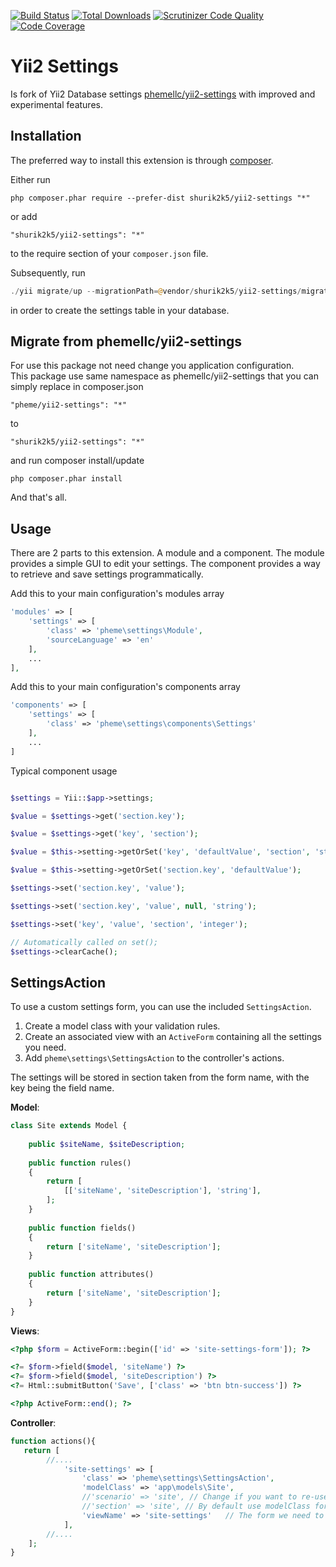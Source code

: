 [![Build Status](https://api.travis-ci.org/shurik2k5/yii2-settings.svg?branch=master)](https://travis-ci.org/shurik2k5/yii2-settings)
[![Total Downloads](https://img.shields.io/packagist/dt/shurik2k5/yii2-settings.svg)](https://packagist.org/packages/shurik2k5/yii2-settings)
[![Scrutinizer Code Quality](https://scrutinizer-ci.com/g/shurik2k5/yii2-settings/badges/quality-score.png?b=master)](https://scrutinizer-ci.com/g/shurik2k5/yii2-settings/?branch=master)
[![Code Coverage](https://scrutinizer-ci.com/g/shurik2k5/yii2-settings/badges/coverage.png?b=master)](https://scrutinizer-ci.com/g/shurik2k5/yii2-settings/?branch=master)


Yii2 Settings
=============
Is fork of Yii2 Database settings [phemellc/yii2-settings](https://github.com/phemellc/yii2-settings) with improved and experimental features. 


Installation
------------

The preferred way to install this extension is through [composer](http://getcomposer.org/download/).

Either run

```
php composer.phar require --prefer-dist shurik2k5/yii2-settings "*"
```

or add

```
"shurik2k5/yii2-settings": "*"
```

to the require section of your `composer.json` file.

Subsequently, run

```php
./yii migrate/up --migrationPath=@vendor/shurik2k5/yii2-settings/migrations
```

in order to create the settings table in your database.

Migrate from phemellc/yii2-settings
------------
For use this package not need change you application configuration.\
This package use same namespace as phemellc/yii2-settings that you can simply replace in composer.json
```
"pheme/yii2-settings": "*"
```
to 
```
"shurik2k5/yii2-settings": "*"
```
and run composer install/update
```
php composer.phar install
```
And that's all.

Usage
-----

There are 2 parts to this extension. A module and a component.
The module provides a simple GUI to edit your settings.
The component provides a way to retrieve and save settings programmatically.

Add this to your main configuration's modules array

```php
'modules' => [
    'settings' => [
        'class' => 'pheme\settings\Module',
        'sourceLanguage' => 'en'
    ],
    ...
],
```

Add this to your main configuration's components array

```php
'components' => [
    'settings' => [
        'class' => 'pheme\settings\components\Settings'
    ],
    ...
]
```

Typical component usage

```php

$settings = Yii::$app->settings;

$value = $settings->get('section.key');

$value = $settings->get('key', 'section');

$value = $this->setting->getOrSet('key', 'defaultValue', 'section', 'string');

$value = $this->setting->getOrSet('section.key', 'defaultValue');

$settings->set('section.key', 'value');

$settings->set('section.key', 'value', null, 'string');

$settings->set('key', 'value', 'section', 'integer');

// Automatically called on set();
$settings->clearCache();

```

SettingsAction
-----

To use a custom settings form, you can use the included `SettingsAction`.

1. Create a model class with your validation rules.
2. Create an associated view with an `ActiveForm` containing all the settings you need.
3. Add `pheme\settings\SettingsAction` to the controller's actions.

The settings will be stored in section taken from the form name, with the key being the field name.

__Model__:

```php
class Site extends Model {
	
	public $siteName, $siteDescription;
	
	public function rules()
	{
		return [
			[['siteName', 'siteDescription'], 'string'],
		];
	}
	
	public function fields()
	{
        return ['siteName', 'siteDescription'];
	}
	
	public function attributes()
	{
        return ['siteName', 'siteDescription'];
	}
}
```
__Views__:
```php
<?php $form = ActiveForm::begin(['id' => 'site-settings-form']); ?>

<?= $form->field($model, 'siteName') ?>
<?= $form->field($model, 'siteDescription') ?>
<?= Html::submitButton('Save', ['class' => 'btn btn-success']) ?>

<?php ActiveForm::end(); ?>

```
__Controller__:
```php
function actions(){
   return [
   		//....
            'site-settings' => [
                'class' => 'pheme\settings\SettingsAction',
                'modelClass' => 'app\models\Site',
                //'scenario' => 'site',	// Change if you want to re-use the model for multiple setting form.
                //'section' => 'site', // By default use modelClass formname value 
                'viewName' => 'site-settings'	// The form we need to render
            ],
        //....
    ];
}
```
